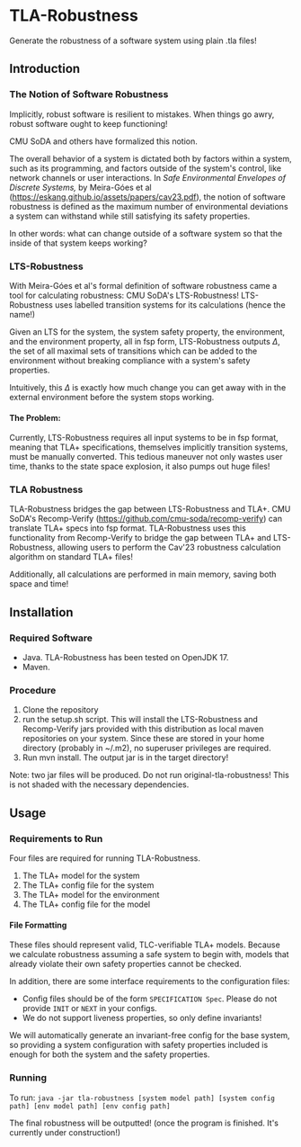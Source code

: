 # TLA-Robustness

Generate the robustness of a software system using plain .tla files!

## Introduction

### The Notion of Software Robustness

Implicitly, robust software is resilient to mistakes. When things go awry, robust software ought to keep functioning! 

CMU SoDA and others have formalized this notion. 

The overall behavior of a system is dictated both by factors within a system, such as its programming, and factors outside of the system's control, like network channels or user interactions. In *Safe Environmental Envelopes of Discrete Systems,* by Meira-Góes et al (https://eskang.github.io/assets/papers/cav23.pdf), the notion of software robustness is defined as the maximum number of environmental deviations a system can withstand while still satisfying its safety properties.

In other words: what can change outside of a software system so that the inside of that system keeps working?

### LTS-Robustness

With Meira-Góes et al's formal definition of software robustness came a tool for calculating robustness: CMU SoDA's LTS-Robustness! LTS-Robustness uses labelled transition systems for its calculations (hence the name!)

Given an LTS for the system, the system safety property, the environment, and the environment property, all in fsp form, LTS-Robustness outputs $\Delta$, the set of all maximal sets of transitions which can be added to the environment without breaking compliance with a system's safety properties. 

Intuitively, this $\Delta$ is exactly how much change you can get away with in the external environment before the system stops working.

#### The Problem:

Currently, LTS-Robustness requires all input systems to be in fsp format, meaning that TLA+ specifications, themselves implicitly transition systems, must be manually converted. This tedious maneuver not only wastes user time, thanks to the state space explosion, it also pumps out huge files!


### TLA Robustness

TLA-Robustness bridges the gap between LTS-Robustness and TLA+. CMU SoDA's Recomp-Verify (https://github.com/cmu-soda/recomp-verify) can translate TLA+ specs into fsp format. TLA-Robustness uses this functionality from Recomp-Verify to bridge the gap between TLA+ and LTS-Robustness, allowing users to perform the Cav'23 robustness calculation algorithm on standard TLA+ files!

Additionally, all calculations are performed in main memory, saving both space and time!


## Installation

### Required Software
* Java. TLA-Robustness has been tested on OpenJDK 17.
* Maven.

### Procedure

1. Clone the repository
2. run the setup.sh script. This will install the LTS-Robustness and Recomp-Verify jars provided with this distribution as local maven repositories on your system. Since these are stored in your home directory (probably in ~/.m2), no superuser privileges are required.
3. Run mvn install. The output jar is in the target directory!

Note: two jar files will be produced. Do not run original-tla-robustness! This is not shaded with the necessary dependencies.

## Usage

### Requirements to Run
Four files are required for running TLA-Robustness.
1. The TLA+ model for the system
2. The TLA+ config file for the system
3. The TLA+ model for the environment
4. The TLA+ config file for the model

#### File Formatting
These files should represent valid, TLC-verifiable TLA+ models. Because we calculate robustness assuming a safe system to begin with, models that already violate their own safety properties cannot be checked.

In addition, there are some interface requirements to the configuration files:
* Config files should be of the form `SPECIFICATION Spec`. Please do not provide `INIT` or `NEXT` in your configs.
* We do not support liveness properties, so only define invariants!

We will automatically generate an invariant-free config for the base system, so providing a system configuration with safety properties included is enough for both the system and the safety properties.

### Running
To run: `java -jar tla-robustness [system model path] [system config path] [env model path] [env config path]`

The final robustness will be outputted! (once the program is finished. It's currently under construction!)
